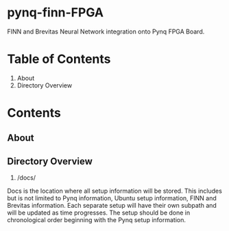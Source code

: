 # pynq-finn-FPGA

FINN and Brevitas Neural Network integration onto Pynq FPGA Board.

# Table of Contents

1. About
2. Directory Overview


# Contents

## About


## Directory Overview

1. /docs/

Docs is the location where all setup information will be stored. This includes but is not limited to Pynq information, Ubuntu setup information, FINN and Brevitas information. Each separate setup will have their own subpath and will be updated as time progresses. The setup should be done in chronological order beginning with the Pynq setup information.

 
